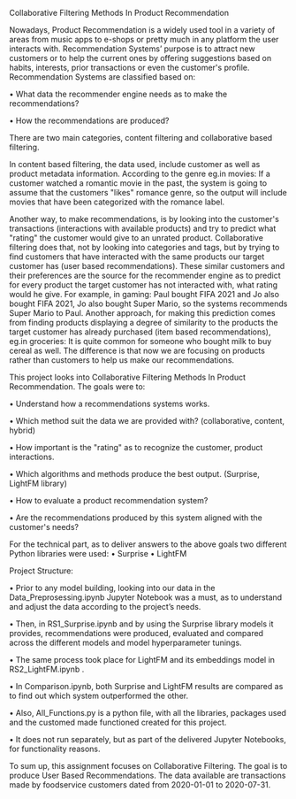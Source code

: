 Collaborative Filtering Methods In Product Recommendation

Nowadays, Product Recommendation is a widely used tool in a variety of areas from music apps to e-shops or pretty much in any platform the user interacts with. Recommendation Systems’ purpose is to attract new customers or to help the current ones by offering suggestions based on habits, interests, prior transactions or even the customer's profile. 
Recommendation Systems are classified based on: 

  •	What data the recommender engine needs as to make the recommendations?

  •	How the recommendations are produced?

There are two main categories, content filtering and collaborative based filtering.

In content based filtering, the data used, include customer as well as product metadata information. According to the genre eg.in movies: If a customer watched a romantic movie in the past, the system is going to assume that the customers "likes" romance genre, so the output will include movies that have been categorized with the romance label.

Another way, to make recommendations, is by looking into the customer's transactions (interactions with available products) and try to predict what "rating" the customer would give to an unrated product. Collaborative filtering does that, not by looking into categories and tags, but by trying to find customers that have interacted with the same products our target customer has (user based recommendations). These similar customers and their preferences are the source for the recommender engine as to predict for every product the target customer has not interacted with, what rating would he give. For example, in gaming: Paul bought FIFA 2021 and Jo also bought FIFA 2021, Jo also bought Super Mario, so the systems recommends Super Mario to Paul. 
Another approach, for making this prediction comes from finding products displaying a degree of similarity to the products the target customer has already purchased (item based recommendations), eg.in groceries: It is quite common for someone who bought milk to buy cereal as well. The difference is that now we are focusing on products rather than customers to help us make our recommendations.






This project looks into Collaborative Filtering Methods In Product Recommendation.
The goals were to:

  •	Understand how a recommendations systems works.

  •	Which method suit the data we are provided with? (collaborative, content, hybrid)

  •	How important is the "rating" as to recognize the customer, product interactions.

  •	Which algorithms and methods produce the best output. (Surprise, LightFM library)

  •	How to evaluate a product recommendation system? 

  •	Are the recommendations produced by this system aligned with the customer's needs?

For the technical part, as to deliver answers to the above goals two different Python libraries were used:
  •	Surprise
  •	LightFM


Project Structure:

  •	Prior to any model building, looking into our data in the Data_Preprosessing.ipynb Jupyter Notebook was a must, as to understand and adjust the data according to the project’s needs.

  •	Then, in RS1_Surprise.ipynb and by using the Surprise library models it provides, recommendations were produced, evaluated and compared across the different models and model hyperparameter tunings.

  •	The same process took place for LightFM and its embeddings model in RS2_LightFM.ipynb . 

  •	In Comparison.ipynb, both Surprise and LightFM results are compared as to find out which system outperformed the other.

  •	Also, All_Functions.py is a python file, with all the libraries, packages used and the customed made functioned created for this project.

  •	It does not run separately, but as part of the delivered Jupyter Notebooks, for functionality reasons.

To sum up, this assignment focuses on Collaborative Filtering. The goal is to produce User Based Recommendations. The data available are transactions made by foodservice customers dated from 2020-01-01 to 2020-07-31.



